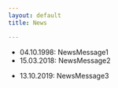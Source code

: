 ```yaml
---
layout: default
title: News

---
```

* 04.10.1998: NewsMessage1
* 15.03.2018: NewsMessage2 

<!-- more -->
* 13.10.2019: NewsMessage3
